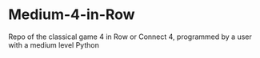 # Medium-4-in-Row
Repo of the classical game 4 in Row or Connect 4, programmed by a user with a medium level Python 
